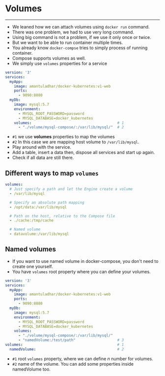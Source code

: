 # Volumes

---

- We leaned how we can attach volumes using `docker run` command.
- There was one problem, we had to use very long command.
- Using big command is not a problem, if we use it only once or twice.
- But we want to be able to run container multiple times.
- You already know `docker-compse` tries to simply process of running container.
- Compose supports volumes as well.
- We simply use `volumes` properties for a service

```yaml
version: '3'
services:
  myApp:
    image: amantuladhar/docker-kubernetes:v1-web
    ports:
      - 9090:8080
  myDb:
    image: mysql:5.7
    environment:
      - MYSQL_ROOT_PASSWORD=password
      - MYSQL_DATABASE=docker_kubernetes
    volumes:                                       # 1
      - "./volume/mysql-compose/:/var/lib/mysql/"  # 2
```

- `#1` we use **volumes** properties to map the volumes
- `#2` In this case we are mapping host volume to `/var/lib/mysql`.
- Play around with the service.
- Add a table, insert a data then, dispose all services and start up again.
- Check if all data are still there.

## Different ways to map `volumes`

```yaml
volumes:
  # Just specify a path and let the Engine create a volume
  - /var/lib/mysql

  # Specify an absolute path mapping
  - /opt/data:/var/lib/mysql

  # Path on the host, relative to the Compose file
  - ./cache:/tmp/cache

  # Named volume
  - datavolume:/var/lib/mysql
```

## Named volumes

- If you want to use named volume in docker-compose, you don't need to create one yourself.
- You have `volumes` root property where you can define your volumes.

```yaml
version: '3'
services:
  myApp:
    image: amantuladhar/docker-kubernetes:v1-web
    ports:
      - 9090:8080
  myDb:
    image: mysql:5.7
    environment:
      - MYSQL_ROOT_PASSWORD=password
      - MYSQL_DATABASE=docker_kubernetes
    volumes:
      - "./volume/mysql-compose/:/var/lib/mysql/"
      - "namedVolume:/test/path"                   # 3                        
volumes:                                           # 1
  namedVolume:                                     # 2
```
- `#1` root `volumes` property, where we can define _n_ number for volumes.
- `#2` name of the volume. You can add some properties inside namedVolume too.